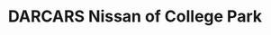 ---
title: "DARCARS Nissan of College Park"
url: /college-park/darcars-nissan-of-college-park/
shop: car
---